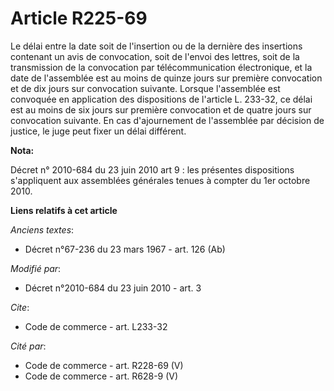 # Article R225-69

Le délai entre la date soit de l'insertion ou de la dernière des insertions contenant un avis de convocation, soit de l'envoi
des lettres, soit de la transmission de la convocation par télécommunication électronique, et la date de l'assemblée est au
moins de quinze jours sur première convocation et de dix jours sur convocation suivante. Lorsque l'assemblée est convoquée en
application des dispositions de l'article L. 233-32, ce délai est au moins de six jours sur première convocation et de quatre
jours sur convocation suivante. En cas d'ajournement de l'assemblée par décision de justice, le juge peut fixer un délai
différent.

**Nota:**

Décret n° 2010-684 du 23 juin 2010 art 9 : les présentes dispositions s'appliquent aux assemblées générales tenues à compter
du 1er octobre 2010.

**Liens relatifs à cet article**

_Anciens textes_:

  - Décret n°67-236 du 23 mars 1967 - art. 126 (Ab)

_Modifié par_:

  - Décret n°2010-684 du 23 juin 2010 - art. 3

_Cite_:

  - Code de commerce - art. L233-32

_Cité par_:

  - Code de commerce - art. R228-69 (V)
  - Code de commerce - art. R628-9 (V)
